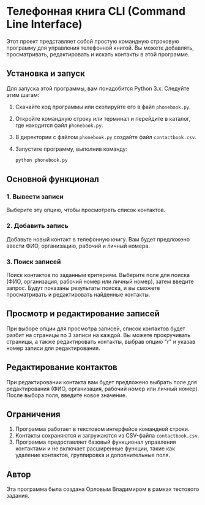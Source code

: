# Телефонная книга CLI (Command Line Interface)

Этот проект представляет собой простую командную строковую программу для управления телефонной книгой. Вы можете добавлять, просматривать, редактировать и искать контакты в этой программе.

## Установка и запуск

Для запуска этой программы, вам понадобится Python 3.x. Следуйте этим шагам:

1. Скачайте код программы или скопируйте его в файл `phonebook.py`.

2. Откройте командную строку или терминал и перейдите в каталог, где находится файл `phonebook.py`.

3. В директории с файлом `phonebook.py` создайте файл `contactbook.csv`.

4. Запустите программу, выполнив команду:

   ```bash
   python phonebook.py
   ```

## Основной функционал

### 1. Вывести записи

Выберите эту опцию, чтобы просмотреть список контактов.

### 2. Добавить запись

Добавьте новый контакт в телефонную книгу. Вам будет предложено ввести ФИО, организацию, рабочий и личный номера.

### 3. Поиск записей

Поиск контактов по заданным критериям. Выберите поле для поиска (ФИО, организация, рабочий номер или личный номер), затем введите запрос. Будут показаны результаты поиска, и вы сможете просматривать и редактировать найденные контакты.

## Просмотр и редактирование записей

При выборе опции для просмотра записей, список контактов будет разбит на страницы по 3 записи на каждой. Вы можете прокручивать страницы, а также редактировать контакты, выбрав опцию "r" и указав номер записи для редактирования.

## Редактирование контактов

При редактировании контакта вам будет предложено выбрать поле для редактирования (ФИО, организация, рабочий номер или личный номер). После выбора поля, введите новое значение.

## Ограничения

1. Программа работает в текстовом интерфейсе командной строки.
2. Контакты сохраняются и загружаются из CSV-файла `contactbook.csv`.
3. Программа предоставляет базовый функционал управления контактами и не включает расширенные функции, такие как удаление контактов, группировка и дополнительные поля.

## Автор

Эта программа была создана Орловым Владимиром в рамках тестового задания.